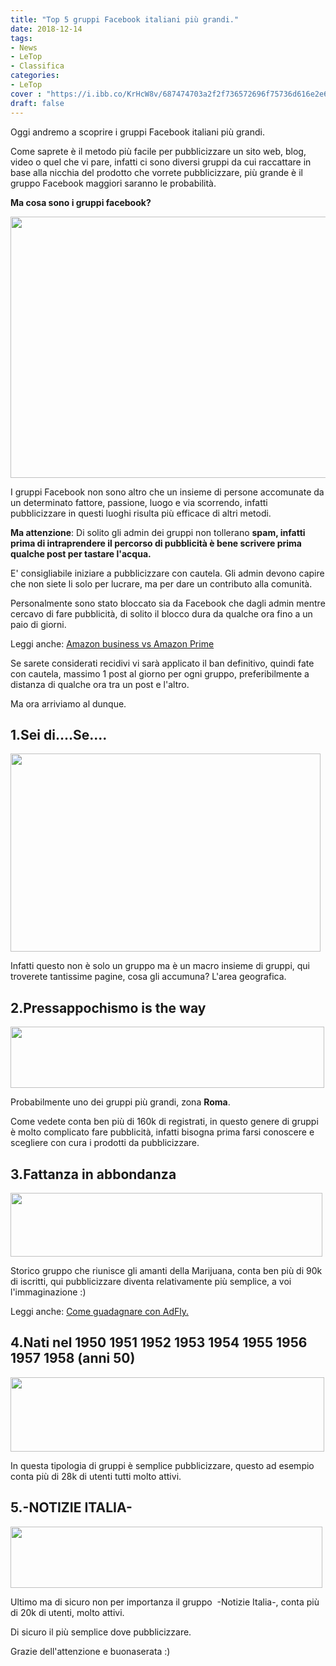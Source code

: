 ```yaml
---
title: "Top 5 gruppi Facebook italiani più grandi."
date: 2018-12-14
tags:
- News
- LeTop
- Classifica
categories:
- LeTop
cover : "https://i.ibb.co/KrHcW8v/687474703a2f2f736572696f75736d616e2e616c74657276697374612e6f72672f77702d636f6e74656e742f75706c6f6164732f323031382f31322f436f6d706c69636172652d6c612d566974612d616c2d54756f2d47727570706f2e6a7067.jpg"
draft: false
---
```


Oggi andremo a scoprire i gruppi Facebook italiani più grandi.

Come saprete è il metodo più facile per pubblicizzare un sito web, blog, video o quel che vi pare, infatti ci sono diversi gruppi da cui raccattare in base alla nicchia del prodotto che vorrete pubblicizzare, più grande è il gruppo Facebook maggiori saranno le probabilità.

<strong>Ma cosa sono i gruppi facebook?</strong>

<a href="http://seriousman.altervista.org/top-5-gruppi-facebook-italiani-piu-grandi/complicare-la-vita-al-tuo-gruppo/" rel="attachment wp-att-619"><img class="alignnone size-full wp-image-619" src="http://seriousman.altervista.org/wp-content/uploads/2018/12/Complicare-la-Vita-al-Tuo-Gruppo.jpg" alt="" width="800" height="418" /></a>

I gruppi Facebook non sono altro che un insieme di persone accomunate da un determinato fattore, passione, luogo e via scorrendo, infatti pubblicizzare in questi luoghi risulta più efficace di altri metodi.

<strong>Ma attenzione</strong>: Di solito gli admin dei gruppi non tollerano <strong>spam, infatti prima di intraprendere il percorso di pubblicità è bene scrivere prima qualche post per tastare l'acqua.</strong>

E' consigliabile iniziare a pubblicizzare con cautela. Gli admin devono capire che non siete li solo per lucrare, ma per dare un contributo alla comunità.

Personalmente sono stato bloccato sia da Facebook che dagli admin mentre cercavo di fare pubblicità, di solito il blocco dura da qualche ora fino a un paio di giorni.

Leggi anche: <a href="http://seriousman.altervista.org/amazon-business-vs-amazon-prime-tutto-cio-che-devi-sapere/">Amazon business vs Amazon Prime</a>

Se sarete considerati recidivi vi sarà applicato il ban definitivo, quindi fate con cautela, massimo 1 post al giorno per ogni gruppo, preferibilmente a distanza di qualche ora tra un post e l'altro.

Ma ora arriviamo al dunque.
<h2>1.Sei di....Se....</h2>
<a href="http://seriousman.altervista.org/top-5-gruppi-facebook-italiani-piu-grandi/screenshot-www-facebook-com-2018-12-10-01-00-56/" rel="attachment wp-att-614"><img class="alignnone size-full wp-image-614" src="http://seriousman.altervista.org/wp-content/uploads/2018/12/screenshot-www.facebook.com-2018.12.10-01-00-56.png" alt="" width="496" height="317" /></a>

Infatti questo non è solo un gruppo ma è un macro insieme di gruppi, qui troverete tantissime pagine, cosa gli accumuna? L'area geografica.
<h2>2.Pressappochismo is the way</h2>
<a href="http://seriousman.altervista.org/top-5-gruppi-facebook-italiani-piu-grandi/screenshot-www-facebook-com-2018-12-10-01-04-53/" rel="attachment wp-att-615"><img class="alignnone size-full wp-image-615" src="http://seriousman.altervista.org/wp-content/uploads/2018/12/screenshot-www.facebook.com-2018.12.10-01-04-53.png" alt="" width="502" height="98" /></a>

Probabilmente uno dei gruppi più grandi, zona <strong>Roma</strong>.

Come vedete conta ben più di 160k di registrati, in questo genere di gruppi è molto complicato fare pubblicità, infatti bisogna prima farsi conoscere e scegliere con cura i prodotti da pubblicizzare.
<h2>3.Fattanza in abbondanza</h2>
<a href="http://seriousman.altervista.org/top-5-gruppi-facebook-italiani-piu-grandi/screenshot-www-facebook-com-2018-12-10-01-08-06/" rel="attachment wp-att-616"><img class="alignnone size-full wp-image-616" src="http://seriousman.altervista.org/wp-content/uploads/2018/12/screenshot-www.facebook.com-2018.12.10-01-08-06.png" alt="" width="499" height="102" /></a>

Storico gruppo che riunisce gli amanti della Marijuana, conta ben più di 90k di iscritti, qui pubblicizzare diventa relativamente più semplice, a voi l'immaginazione :)

Leggi anche: <a href="http://seriousman.altervista.org/come-guadagnare-con-adf-ly-di-20-e-al-giorno/">Come guadagnare con AdFly.</a>
<h2>4.Nati nel 1950 1951 1952 1953 1954 1955 1956 1957 1958 (anni 50)</h2>
<a href="http://seriousman.altervista.org/top-5-gruppi-facebook-italiani-piu-grandi/screenshot-www-facebook-com-2018-12-10-01-12-02/" rel="attachment wp-att-617"><img class="alignnone size-full wp-image-617" src="http://seriousman.altervista.org/wp-content/uploads/2018/12/screenshot-www.facebook.com-2018.12.10-01-12-02.png" alt="" width="502" height="119" /></a>

In questa tipologia di gruppi è semplice pubblicizzare, questo ad esempio conta più di 28k di utenti tutti molto attivi.
<h2>5.-NOTIZIE ITALIA-</h2>
<a href="http://seriousman.altervista.org/top-5-gruppi-facebook-italiani-piu-grandi/screenshot-www-facebook-com-2018-12-10-01-15-26/" rel="attachment wp-att-618"><img class="alignnone size-full wp-image-618" src="http://seriousman.altervista.org/wp-content/uploads/2018/12/screenshot-www.facebook.com-2018.12.10-01-15-26.png" alt="" width="499" height="98" /></a>

Ultimo ma di sicuro non per importanza il gruppo  -Notizie Italia-, conta più di 20k di utenti, molto attivi.

Di sicuro il più semplice dove pubblicizzare.

Grazie dell'attenzione e buonaserata :)
